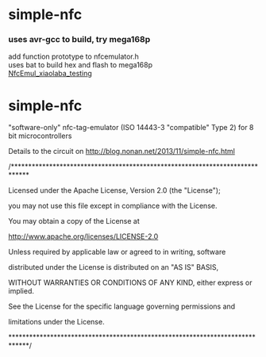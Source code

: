 # simple-nfc


### uses avr-gcc to build, try mega168p  
add function prototype to nfcemulator.h  
uses bat to build hex and flash to mega168p  
[NfcEmul_xiaolaba_testing](NfcEmul_xiaolaba_testing)  




# simple-nfc


"software-only" nfc-tag-emulator (ISO 14443-3 "compatible" Type 2) for 8 bit microcontrollers

Details to the circuit on http://blog.nonan.net/2013/11/simple-nfc.html



/*****************************************************************************

Licensed under the Apache License, Version 2.0 (the "License");

you may not use this file except in compliance with the License.

You may obtain a copy of the License at



http://www.apache.org/licenses/LICENSE-2.0



Unless required by applicable law or agreed to in writing, software

distributed under the License is distributed on an "AS IS" BASIS,

WITHOUT WARRANTIES OR CONDITIONS OF ANY KIND, either express or implied.

See the License for the specific language governing permissions and

limitations under the License.

*****************************************************************************/
